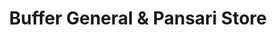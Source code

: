 ---
title: "Buffer General & Pansari Store"
url: /karachi/buffer-general-und-pansari-store/
shop: Kräuter
---